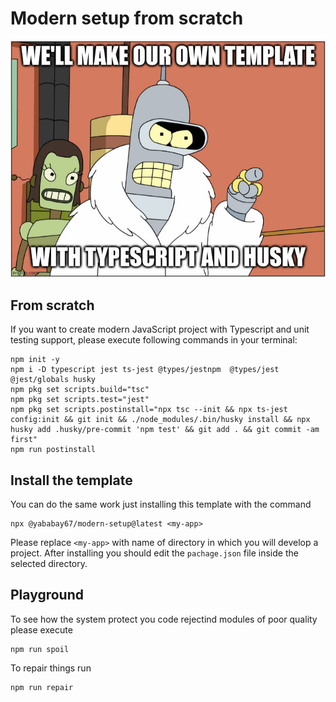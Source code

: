 # Modern setup from scratch

![Скриншот](./bender-rodriguez.jpg)


## From scratch

If you want to create modern JavaScript project
with Typescript and unit testing support,
please execute following commands in your terminal:

```
npm init -y
npm i -D typescript jest ts-jest @types/jestnpm  @types/jest @jest/globals husky
npm pkg set scripts.build="tsc"
npm pkg set scripts.test="jest"
npm pkg set scripts.postinstall="npx tsc --init && npx ts-jest config:init && git init && ./node_modules/.bin/husky install && npx husky add .husky/pre-commit 'npm test' && git add . && git commit -am first"
npm run postinstall
```

## Install the template

You can do the same work just installing this template with the command

```
npx @yababay67/modern-setup@latest <my-app>
```

Please replace `<my-app>` with name of directory in which
you will develop a project. After installing you should edit 
the `pachage.json` file inside the selected directory.

## Playground

To see how the system protect you code rejectind 
modules of poor quality please execute

```
npm run spoil
```

To repair things run

```
npm run repair
```

